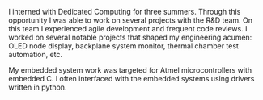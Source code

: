 I interned with Dedicated Computing for three summers. Through this opportunity I was able to work on several projects with the R&D team. On this team I experienced agile development and frequent code reviews. I worked on several notable projects that shaped my engineering acumen: OLED node display, backplane system monitor, thermal chamber test automation, etc.
 
My embedded system work was targeted for Atmel microcontrollers with embedded C. I often interfaced with the embedded systems using drivers written in python. 
